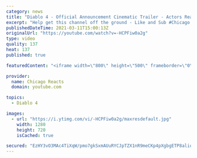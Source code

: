 ```yaml
---
category: news
title: "Diablo 4 - Official Announcement Cinematic Trailer - Actors React"
excerpt: "Help get this channel off the ground - Like and Sub #Chicago #Blind #React."
publishedDateTime: 2021-03-11T15:00:13Z
originalUrl: "https://youtube.com/watch?v=-HCPFiw0a2g"
type: video
quality: 137
heat: 137
published: true

featuredContent: "<iframe width=\"800\" height=\"500\" frameborder=\"0\" src=\"https://www.youtube.com/embed/-HCPFiw0a2g\" allow=\"accelerometer; autoplay; encrypted-media; gyroscope; picture-in-picture\" allowfullscreen></iframe>"

provider:
  name: Chicago Reacts
  domain: youtube.com

topics:
  - Diablo 4

images:
  - url: "https://i.ytimg.com/vi/-HCPFiw0a2g/maxresdefault.jpg"
    width: 1280
    height: 720
    isCached: true

secured: "EzHY3vO3MAc4TiXqW/pmo7gkSxmAUuRYCJpTZX1nR9meCKp4pXgbgETP8aliqF6uNd0Cl5brdS1JWAWvNc0L+pvowpBAtx8WXU0FMxSomwFV0jmvCQu+kKimFAQnZfta/9hzCnCBBcTuzyPh8NI3k6xXkUWLKB2WHUIDvoD51msZ9niQYYacb6nYOwEJPOdrc2QsMHIY5kuhQnlGJpvrUKngAHUuV/pCaXIsDG4MYK3VO/54L7KXthtt9Ex4xysUls6whD1ZoahWvfQZ8K1y865dDWScfcH+1wIZwWVOoYjyNPfjxWVG9LyYBsje4jKtbMOmHX0fKfSUuHx9Yot+XbkmaTGTUu5zII26y8IpQNGGM1xRl4NIfxSYtyzsmKFVadOSYzoPIaWtnzF5/Hy4XYG4iqS3XGduRweHiriV682wme/6GuVzKzXt2rnGkG8S;lRXIU81+F81Qs8b1+nrqBA=="
---
```


